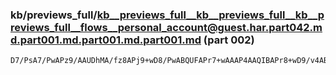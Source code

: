 ### kb/previews_full/kb__previews_full__kb__previews_full__kb__previews_full__flows__personal_account@guest.har.part042.md.part001.md.part001.md.part001.md (part 002)

```md
D7/PsA7/PwAPz9/AAUDhMA/fz8APj9+wD8/PwABQUFAPr7+wAAAP4AAQIBAPr8+wD9/v4ABAIDAAcFBgAGAgUACAcHAAwLDAADAwMA/Pv8APP08wD9//4A/f7+AAQAAQAFBAQA+fz6AP//AA
```

```
